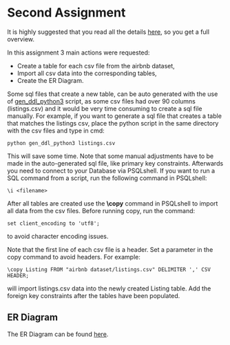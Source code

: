# Second Assignment

It is highly suggested that you read all the details [here](https://github.com/nevwalkalone/PSQL-Projects/blob/main/2nd-Assignment/assignment/2nd-assignment.pdf), so you get a full overview.

In this assignment 3 main actions were requested:

- Create a table for each csv file from the airbnb dataset,
- Import all csv data into the corresponding tables,
- Create the ER Diagram.

Some sql files that create a new table, can be auto generated with the use of [gen_ddl_python3](https://drive.google.com/file/d/1mVgOWewHsTfu_sQSau208Hb6pmsglOsN/view) script, as some csv files had over 90 columns (listings.csv) and it would be very time consuming to create a sql file manually. For example, if you want to generate a sql file that creates a table that matches the listings csv, place the python script in the same directory with the csv files and type in cmd:

```console
python gen_ddl_python3 listings.csv
```

This will save some time. Note that some manual adjustments have to be made in the auto-generated sql file, like primary key constraints. Afterwards you need to connect to your Database via PSQLshell. If you want to run a SQL command from a script, run the following command in PSQLshell:

```console
\i <filename>
```

After all tables are created use the **\copy** command in PSQLshell to import all data from the csv files.
Before running copy, run the command:

```console
set client_encoding to 'utf8';
```

to avoid character encoding issues.

Note that the first line of each csv file is a header. Set a parameter in the copy command to avoid headers. For example:

```console
\copy Listing FROM "airbnb dataset/listings.csv" DELIMITER ',' CSV HEADER;
```

will import listings.csv data into the newly created Listing table.
Add the foreign key constraints after the tables have been populated.

## ER Diagram

The ER Diagram can be found [here](https://github.com/nevwalkalone/PSQL-Projects/blob/main/2nd-Assignment/ER%20Diagram/airbnb_ERD.png).
